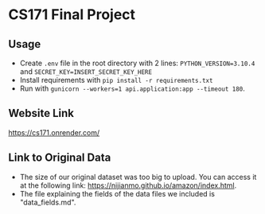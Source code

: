 # CS171 Final Project

## Usage
- Create `.env` file in the root directory with 2 lines: `PYTHON_VERSION=3.10.4` and `SECRET_KEY=INSERT_SECRET_KEY_HERE`
- Install requirements with `pip install -r requirements.txt`
- Run with `gunicorn --workers=1 api.application:app --timeout 180`.

## Website Link
https://cs171.onrender.com/

## Link to Original Data
- The size of our original dataset was too big to upload. You can access it at the following link: https://nijianmo.github.io/amazon/index.html.
- The file explaining the fields of the data files we included is "data_fields.md".
